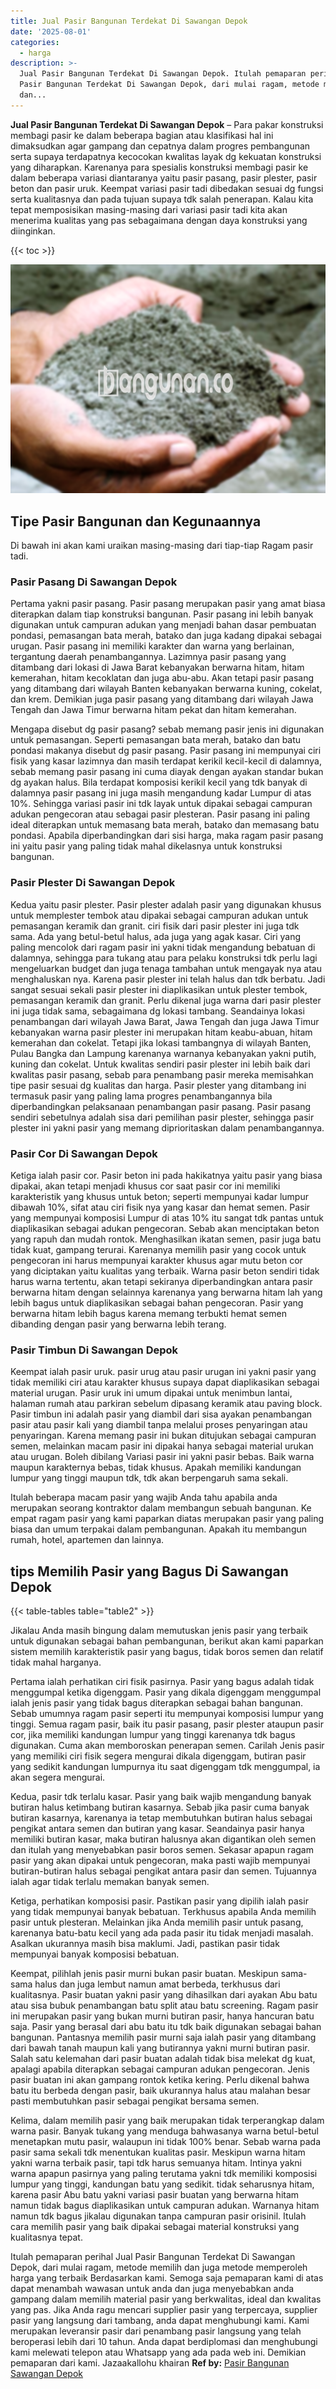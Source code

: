 ```yaml
---
title: Jual Pasir Bangunan Terdekat Di Sawangan Depok
date: '2025-08-01'
categories:
  - harga
description: >-
  Jual Pasir Bangunan Terdekat Di Sawangan Depok. Itulah pemaparan perihal Jual
  Pasir Bangunan Terdekat Di Sawangan Depok, dari mulai ragam, metode memilih
  dan...
---
```


**Jual Pasir Bangunan Terdekat Di Sawangan Depok** – Para pakar konstruksi membagi pasir ke dalam beberapa bagian atau klasifikasi hal ini dimaksudkan agar gampang dan cepatnya dalam progres pembangunan serta supaya terdapatnya kecocokan kwalitas layak dg kekuatan konstruksi yang diharapkan. Karenanya para spesialis konstruksi membagi pasir ke dalam beberapa variasi diantaranya yaitu pasir pasang, pasir plester, pasir beton dan pasir uruk. Keempat variasi pasir tadi dibedakan sesuai dg fungsi serta kualitasnya dan pada tujuan supaya tdk salah penerapan. Kalau kita tepat memposisikan masing-masing dari variasi pasir tadi kita akan menerima kualitas yang pas sebagaimana dengan daya konstruksi yang diinginkan.

{{< toc >}}

![Jual Pasir Bangunan Terdekat Di Sawangan Depok](/images/jual-pasir-bangunan-49.png)

## Tipe Pasir Bangunan dan Kegunaannya

Di bawah ini akan kami uraikan masing-masing dari tiap-tiap Ragam pasir tadi.

### Pasir Pasang Di Sawangan Depok

Pertama yakni pasir pasang. Pasir pasang merupakan pasir yang amat biasa diterapkan dalam tiap konstruksi bangunan. Pasir pasang ini lebih banyak digunakan untuk campuran adukan yang menjadi bahan dasar pembuatan pondasi, pemasangan bata merah, batako dan juga kadang dipakai sebagai urugan. Pasir pasang ini memiliki karakter dan warna yang berlainan, tergantung daerah penambangannya. Lazimnya pasir pasang yang ditambang dari lokasi di Jawa Barat kebanyakan berwarna hitam, hitam kemerahan, hitam kecoklatan dan juga abu-abu. Akan tetapi pasir pasang yang ditambang dari wilayah Banten kebanyakan berwarna kuning, cokelat, dan krem. Demikian juga pasir pasang yang ditambang dari wilayah Jawa Tengah dan Jawa Timur berwarna hitam pekat dan hitam kemerahan.

Mengapa disebut dg pasir pasang? sebab memang pasir jenis ini digunakan untuk pemasangan. Seperti pemasangan bata merah, batako dan batu pondasi makanya disebut dg pasir pasang. Pasir pasang ini mempunyai ciri fisik yang kasar lazimnya dan masih terdapat kerikil kecil-kecil di dalamnya, sebab memang pasir pasang ini cuma diayak dengan ayakan standar bukan dg ayakan halus. Bila terdapat komposisi kerikil kecil yang tdk banyak di dalamnya pasir pasang ini juga masih mengandung kadar Lumpur di atas 10%. Sehingga variasi pasir ini tdk layak untuk dipakai sebagai campuran adukan pengecoran atau sebagai pasir plesteran. Pasir pasang ini paling ideal diterapkan untuk memasang bata merah, batako dan memasang batu pondasi. Apabila diperbandingkan dari sisi harga, maka ragam pasir pasang ini yaitu pasir yang paling tidak mahal dikelasnya untuk konstruksi bangunan.

### Pasir Plester Di Sawangan Depok

Kedua yaitu pasir plester. Pasir plester adalah pasir yang digunakan khusus untuk memplester tembok atau dipakai sebagai campuran adukan untuk pemasangan keramik dan granit. ciri fisik dari pasir plester ini juga tdk sama. Ada yang betul-betul halus, ada juga yang agak kasar. Ciri yang paling mencolok dari ragam pasir ini yakni tidak mengandung bebatuan di dalamnya, sehingga para tukang atau para pelaku konstruksi tdk perlu lagi mengeluarkan budget dan juga tenaga tambahan untuk mengayak nya atau menghaluskan nya. Karena pasir plester ini telah halus dan tdk berbatu. Jadi sangat sesuai sekali pasir plester ini diaplikasikan untuk plester tembok, pemasangan keramik dan granit. Perlu dikenal juga warna dari pasir plester ini juga tidak sama, sebagaimana dg lokasi tambang. Seandainya lokasi penambangan dari wilayah Jawa Barat, Jawa Tengah dan juga Jawa Timur kebanyakan warna pasir plester ini merupakan hitam keabu-abuan, hitam kemerahan dan cokelat. Tetapi jika lokasi tambangnya di wilayah Banten, Pulau Bangka dan Lampung karenanya warnanya kebanyakan yakni putih, kuning dan cokelat. Untuk kwalitas sendiri pasir plester ini lebih baik dari kwalitas pasir pasang, sebab para penambang pasir mereka memisahkan tipe pasir sesuai dg kualitas dan harga. Pasir plester yang ditambang ini termasuk pasir yang paling lama progres penambangannya bila diperbandingkan pelaksanaan penambangan pasir pasang. Pasir pasang sendiri sebetulnya adalah sisa dari pemilihan pasir plester, sehingga pasir plester ini yakni pasir yang memang diprioritaskan dalam penambangannya.

### Pasir Cor Di Sawangan Depok

Ketiga ialah pasir cor. Pasir beton ini pada hakikatnya yaitu pasir yang biasa dipakai, akan tetapi menjadi khusus cor saat pasir cor ini memiliki karakteristik yang khusus untuk beton; seperti mempunyai kadar lumpur dibawah 10%, sifat atau ciri fisik nya yang kasar dan hemat semen. Pasir yang mempunyai komposisi Lumpur di atas 10% itu sangat tdk pantas untuk diaplikasikan sebagai adukan pengecoran. Sebab akan menciptakan beton yang rapuh dan mudah rontok. Menghasilkan ikatan semen, pasir juga batu tidak kuat, gampang terurai. Karenanya memilih pasir yang cocok untuk pengecoran ini harus mempunyai karakter khusus agar mutu beton cor yang diciptakan yaitu kualitas yang terbaik. Warna pasir beton sendiri tidak harus warna tertentu, akan tetapi sekiranya diperbandingkan antara pasir berwarna hitam dengan selainnya karenanya yang berwarna hitam lah yang lebih bagus untuk diaplikasikan sebagai bahan pengecoran. Pasir yang berwarna hitam lebih bagus karena memang terbukti hemat semen dibanding dengan pasir yang berwarna lebih terang.

### Pasir Timbun Di Sawangan Depok

Keempat ialah pasir uruk. pasir urug atau pasir urugan ini yakni pasir yang tidak memiliki ciri atau karakter khusus supaya dapat diaplikasikan sebagai material urugan. Pasir uruk ini umum dipakai untuk menimbun lantai, halaman rumah atau parkiran sebelum dipasang keramik atau paving block. Pasir timbun ini adalah pasir yang diambil dari sisa ayakan penambangan pasir atau pasir kali yang diambil tanpa melalui proses penyaringan atau penyaringan. Karena memang pasir ini bukan ditujukan sebagai campuran semen, melainkan macam pasir ini dipakai hanya sebagai material urukan atau urugan. Boleh dibilang Variasi pasir ini yakni pasir bebas. Baik warna maupun karakternya bebas, tidak khusus. Apakah memiliki kandungan lumpur yang tinggi maupun tdk, tdk akan berpengaruh sama sekali.

Itulah beberapa macam pasir yang wajib Anda tahu apabila anda merupakan seorang kontraktor dalam membangun sebuah bangunan. Ke empat ragam pasir yang kami paparkan diatas merupakan pasir yang paling biasa dan umum terpakai dalam pembangunan. Apakah itu membangun rumah, hotel, apartemen dan lainnya.

## tips Memilih Pasir yang Bagus Di Sawangan Depok

{{< table-tables table="table2" >}}

Jikalau Anda masih bingung dalam memutuskan jenis pasir yang terbaik untuk digunakan sebagai bahan pembangunan, berikut akan kami paparkan sistem memilih karakteristik pasir yang bagus, tidak boros semen dan relatif tidak mahal harganya.

Pertama ialah perhatikan ciri fisik pasirnya. Pasir yang bagus adalah tidak menggumpal ketika digenggam. Pasir yang dikala digenggam menggumpal ialah jenis pasir yang tidak bagus diterapkan sebagai bahan bangunan. Sebab umumnya ragam pasir seperti itu mempunyai komposisi lumpur yang tinggi. Semua ragam pasir, baik itu pasir pasang, pasir plester ataupun pasir cor, jika memiliki kandungan lumpur yang tinggi karenanya tdk bagus digunakan. Cuma akan memboroskan penerapan semen. Carilah Jenis pasir yang memiliki ciri fisik segera mengurai dikala digenggam, butiran pasir yang sedikit kandungan lumpurnya itu saat digenggam tdk menggumpal, ia akan segera mengurai.

Kedua, pasir tdk terlalu kasar. Pasir yang baik wajib mengandung banyak butiran halus ketimbang butiran kasarnya. Sebab jika pasir cuma banyak butiran kasarnya, karenanya ia tetap membutuhkan butiran halus sebagai pengikat antara semen dan butiran yang kasar. Seandainya pasir hanya memiliki butiran kasar, maka butiran halusnya akan digantikan oleh semen dan itulah yang menyebabkan pasir boros semen. Sekasar apapun ragam pasir yang akan dipakai untuk pengecoran, maka pasti wajib mempunyai butiran-butiran halus sebagai pengikat antara pasir dan semen. Tujuannya ialah agar tidak terlalu memakan banyak semen.

Ketiga, perhatikan komposisi pasir. Pastikan pasir yang dipilih ialah pasir yang tidak mempunyai banyak bebatuan. Terkhusus apabila Anda memilih pasir untuk plesteran. Melainkan jika Anda memilih pasir untuk pasang, karenanya batu-batu kecil yang ada pada pasir itu tidak menjadi masalah. Asalkan ukurannya masih bisa maklumi. Jadi, pastikan pasir tidak mempunyai banyak komposisi bebatuan.

Keempat, pilihlah jenis pasir murni bukan pasir buatan. Meskipun sama-sama halus dan juga lembut namun amat berbeda, terkhusus dari kualitasnya. Pasir buatan yakni pasir yang dihasilkan dari ayakan Abu batu atau sisa bubuk penambangan batu split atau batu screening. Ragam pasir ini merupakan pasir yang bukan murni butiran pasir, hanya hancuran batu saja. Pasir yang berasal dari abu batu itu tdk baik digunakan sebagai bahan bangunan. Pantasnya memilih pasir murni saja ialah pasir yang ditambang dari bawah tanah maupun kali yang butirannya yakni murni butiran pasir. Salah satu kelemahan dari pasir buatan adalah tidak bisa melekat dg kuat, apalagi apabila diterapkan sebagai campuran adukan pengecoran. Jenis pasir buatan ini akan gampang rontok ketika kering. Perlu dikenal bahwa batu itu berbeda dengan pasir, baik ukurannya halus atau malahan besar pasti membutuhkan pasir sebagai pengikat bersama semen.

Kelima, dalam memilih pasir yang baik merupakan tidak terperangkap dalam warna pasir. Banyak tukang yang menduga bahwasanya warna betul-betul menetapkan mutu pasir, walaupun ini tidak 100% benar. Sebab warna pada pasir sama sekali tdk menentukan kualitas pasir. Meskipun warna hitam yakni warna terbaik pasir, tapi tdk harus semuanya hitam. Intinya yakni warna apapun pasirnya yang paling terutama yakni tdk memiliki komposisi lumpur yang tinggi, kandungan batu yang sedikit. tidak seharusnya hitam, karena pasir Abu batu yakni variasi pasir buatan yang berwarna hitam namun tidak bagus diaplikasikan untuk campuran adukan. Warnanya hitam namun tdk bagus jikalau digunakan tanpa campuran pasir orisinil. Itulah cara memilih pasir yang baik dipakai sebagai material konstruksi yang kualitasnya tepat.

Itulah pemaparan perihal Jual Pasir Bangunan Terdekat Di Sawangan Depok, dari mulai ragam, metode memilih dan juga metode memperoleh harga yang terbaik Berdasarkan kami. Semoga saja pemaparan kami di atas dapat menambah wawasan untuk anda dan juga menyebabkan anda gampang dalam memilih material pasir yang berkwalitas, ideal dan kwalitas yang pas. Jika Anda ragu mencari supplier pasir yang terpercaya, supplier pasir yang langsung dari tambang, anda dapat menghubungi kami. Kami merupakan leveransir pasir dari penambang pasir langsung yang telah beroperasi lebih dari 10 tahun. Anda dapat berdiplomasi dan menghubungi kami melewati telepon atau Whatsapp yang ada pada web ini. Demikian pemaparan dari kami. Jazaakallohu khairan
**Ref by:** [Pasir Bangunan Sawangan Depok](https://id.wikipedia.org/wiki/Pasir)
